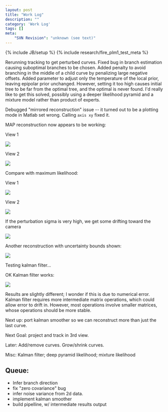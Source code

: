 ```yaml
---
layout: post
title: "Work Log"
description: ""
category: 'Work Log'
tags: []
meta: 
    "SVN Revision": "unknown (see text)"
---
```

{% include JB/setup %}
{% include research/fire_plm1_test_meta %}

Rerunning tracking to get perturbed curves.  Fixed bug in branch estimation causing suboptimal branches to be chosen. Added penalty to avoid branching in the middle of a child curve by penalizing large negative offsets.  Added parameter to adjust only the temperature of the local prior, leaving epipolar prior unchanged.  However, setting it too high causes initial tree to be far from the optimal tree, and the optimal is never found.  I'd really like to get this solved, possibly using a deeper likelihood pyramid and a mixture model rather than product of experts.

Debugged "mirrored reconstruction" issue -- it turned out to be a plotting mode in Matlab set wrong.  Calling `axis xy` fixed it.

MAP reconstruction now appears to be working:
  
View 1

![]({{site.baseurl}}/img/2015-02-18-map_reconstruction_full_prior.png)

View 2

![]({{site.baseurl}}/img/2015-02-18-maop2.png)

Compare with maximum likelihood:

View 1

![]({{site.baseurl}}/img/2015-02-18-ml2.png)

View 2

![]({{site.baseurl}}/img/2015-02-18-ml1.png)

If the perturbation sigma is very high, we get some drifting toward the camera
 
![]({{site.baseurl}}/img/2015-02-18-pert_bad.png)


Another reconstruction with uncertainty bounds shown:

![]({{site.baseurl}}/img/2015-02-18-recons_w_uncertainty.png)

Testing kalman filter...

OK Kalman filter works:

![]({{site.baseurl}}/img/2015-02-18-klaman_map_w_error.png)

Results are slightly different; I wonder if this is due to numerical error.  Kalman filter requires more intermediate matrix operations, which could allow error to drift in.  However, most operations involve smaller matrices, whose operations should be more stable.  

Next up: port kalman smoother so we can reconstruct more than just the last curve.

Next Goal:  project and track in 3rd view.

Later:  Add/remove curves.  Grow/shrink curves.

Misc: Kalman filter; deep pyramid likelihood; mixture likelihood


Queue:
----
* Infer branch direction
* fix "zero covariance" bug
* infer noise variance from 2d data.
* implement kalman smoother
* build pipelline, w/ intermediate results output
